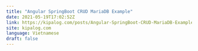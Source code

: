 ```yaml
---
title: "Angular SpringBoot CRUD MariaDB Example"
date: 2021-05-19T17:02:52Z
link: https://kipalog.com/posts/Angular-SpringBoot-CRUD-MariaDB-Example?utm_medium=RSS&utm_source=news.12bit.vn
site: kipalog.com
language: Vietnamese
draft: false
---
```

